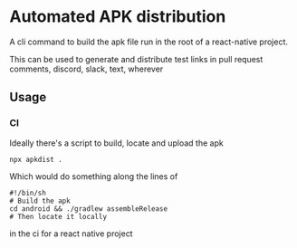 # Automated APK distribution

A cli command to build the apk file run in the root of a react-native project.

This can be used to generate and distribute test links in pull request comments, discord, slack, text, wherever

## Usage

### CI

Ideally there's a script to build, locate and upload the apk 

`npx apkdist .`

Which would do something along the lines of 

```
#!/bin/sh
# Build the apk
cd android && ./gradlew assembleRelease
# Then locate it locally

```

in the ci for a react native project
